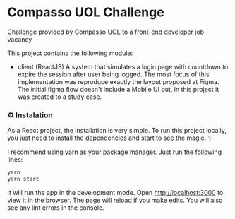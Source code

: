 # Compasso UOL Challenge
Challenge provided by Compasso UOL to a front-end developer job vacancy


This project contains the following module:
 - client (ReactJS)
    A system that simulates a login page with countdown to expire the session after user being logged. The most focus of this implementation was reproduce exactly the layout proposed at Figma. The initial figma flow doesn't include a Mobile UI but, in this project it was created to a study case.

### ⚙ Instalation

As a React project, the installation is very simple. To run this project locally, you just need to install the dependencies and start to see the magic. ✨

I recommend using yarn as your package manager. Just run the following lines:

``` javascript
yarn
yarn start
```

It will run the app in the development mode. Open [http://localhost:3000](http://localhost:3000) to view it in the browser. The page will reload if you make edits. You will also see any lint errors in the console.

